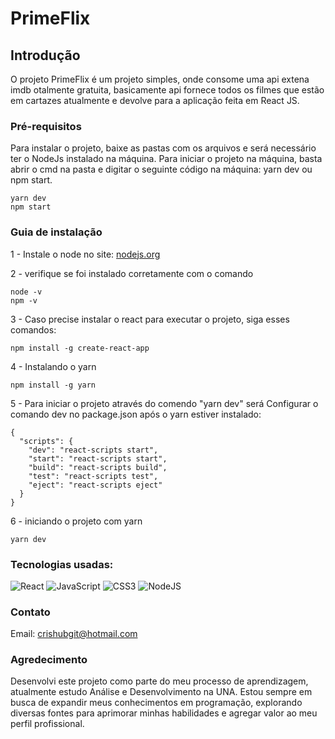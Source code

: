 # PrimeFlix

## Introdução
O projeto PrimeFlix é um projeto simples, onde consome uma api extena imdb otalmente gratuita, basicamente api fornece todos os filmes que estão em cartazes atualmente e devolve para a aplicação feita em React JS.

### Pré-requisitos
Para instalar o projeto, baixe as pastas com os arquivos e será necessário ter o NodeJs instalado na máquina.
Para iniciar o projeto na máquina, basta abrir o cmd na pasta e digitar o seguinte código na máquina: yarn dev ou npm start.

```
yarn dev
npm start
```

### Guia de instalação
1 - Instale o node no site: [nodejs.org](https://nodejs.org/en)

2 - verifique se foi instalado corretamente com o comando
```
node -v
npm -v

```

3 - Caso precise instalar o react para executar o projeto, siga esses comandos: 

```
npm install -g create-react-app
```

4 - Instalando o yarn

```
npm install -g yarn
```

5 - Para iniciar o projeto através do comendo "yarn dev" será Configurar o comando dev no package.json após o yarn estiver instalado:

```
{
  "scripts": {
    "dev": "react-scripts start",
    "start": "react-scripts start",
    "build": "react-scripts build",
    "test": "react-scripts test",
    "eject": "react-scripts eject"
  }
}
```

6 - iniciando o projeto com yarn

```
yarn dev
```


### Tecnologias usadas:
![React](https://img.shields.io/badge/react-%2320232a.svg?style=for-the-badge&logo=react&logoColor=%2361DAFB)
![JavaScript](https://img.shields.io/badge/javascript-%23323330.svg?style=for-the-badge&logo=javascript&logoColor=%23F7DF1E)
![CSS3](https://img.shields.io/badge/css3-%231572B6.svg?style=for-the-badge&logo=css3&logoColor=white)
![NodeJS](https://img.shields.io/badge/node.js-6DA55F?style=for-the-badge&logo=node.js&logoColor=white)

### Contato
Email: crishubgit@hotmail.com

### Agredecimento

Desenvolvi este projeto como parte do meu processo de aprendizagem, atualmente estudo Análise e Desenvolvimento na UNA. Estou sempre em busca de expandir meus conhecimentos em programação, explorando diversas fontes para aprimorar minhas habilidades e agregar valor ao meu perfil profissional.


